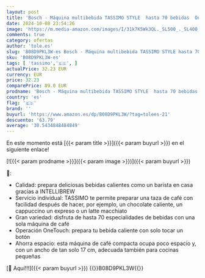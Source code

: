 ```yaml
---
layout: post
title: 'Bosch - Máquina multibebida TASSIMO STYLE  hasta 70 bebidas  OneTouch  servicio individual  tamaño compacto  INTELLIBREW  blanco  TAS1104'
date: 2024-10-08 23:54:26
image: 'https://m.media-amazon.com/images/I/31k7K5Wk3QL._SL500_._SL400_.jpg'
comments: true
category: ofertas
author: 'tole.es'
slug: 'B08D9PKL3W-es Bosch - Máquina multibebida TASSIMO STYLE hasta 70 bebidas...'
sku: 'B08D9PKL3W-es'
tags: [ 'tassimo','🇪🇸', ]
actualPrice: 32.23 EUR
currency: EUR
price: 32.23
comparePrice: 89.0 EUR
prodname: 'Bosch - Máquina multibebida TASSIMO STYLE  hasta 70 bebidas  OneTouch  servicio individual  tamaño compacto  INTELLIBREW  blanco  TAS1104'
country: 'es'
flag: '🇪🇸'
brand: ''
buyurl: 'https://www.amazon.es/dp/B08D9PKL3W/?tag=tolees-21'
descuento: '63.79'
average: '30.5434848484849'
---
```


En este momento está [{{< param title >}}]({{< param buyurl >}}) en el siguiente enlace!

[![{{< param prodname >}}]({{< param image >}})]({{< param buyurl >}})

🔎:

- Calidad: prepara deliciosas bebidas calientes como un barista en casa gracias a INTELLIBREW
- Servicio individual: TASSIMO te permite preparar una taza de café con facilidad después de hacer, por ejemplo, un chocolate caliente, un cappuccino un expreso o un latte macchiato
- Gran variedad: disfruta de hasta 70 especialidades de bebidas con una sola máquina de café
- Operación OneTouch: prepara tu bebida caliente con solo tocar un botón
- Ahorra espacio: esta máquina de café compacta ocupa poco espacio y, con un ancho de tan solo 17 cm, adecuada también para cocinas pequeñas

[🛒 Aquí!!!]({{< param buyurl >}})
{{<world>}}B08D9PKL3W{{</world>}}
